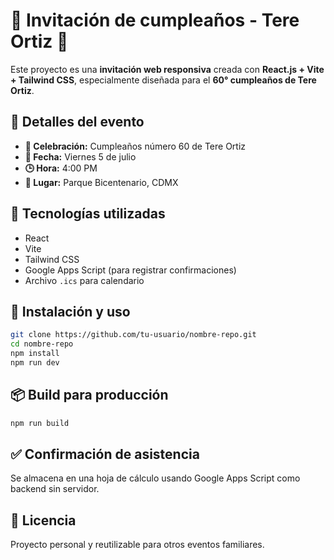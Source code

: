 # 🎉 Invitación de cumpleaños - Tere Ortiz 🎂

Este proyecto es una **invitación web responsiva** creada con **React.js + Vite + Tailwind CSS**, especialmente diseñada para el **60° cumpleaños de Tere Ortiz**.

## 📆 Detalles del evento

- **🎉 Celebración:** Cumpleaños número 60 de Tere Ortiz  
- **📅 Fecha:** Viernes 5 de julio  
- **🕒 Hora:** 4:00 PM  
- **📍 Lugar:** Parque Bicentenario, CDMX

## 🚀 Tecnologías utilizadas

- React
- Vite
- Tailwind CSS
- Google Apps Script (para registrar confirmaciones)
- Archivo `.ics` para calendario

## 🧰 Instalación y uso

```bash
git clone https://github.com/tu-usuario/nombre-repo.git
cd nombre-repo
npm install
npm run dev
```

## 📦 Build para producción

```bash
npm run build
```

## ✅ Confirmación de asistencia

Se almacena en una hoja de cálculo usando Google Apps Script como backend sin servidor.

## 📄 Licencia

Proyecto personal y reutilizable para otros eventos familiares.
